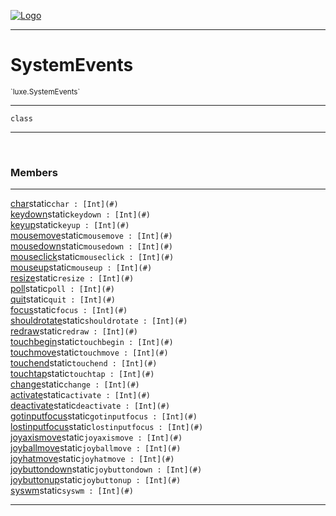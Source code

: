 
[![Logo](../../images/logo.png)](../../api/index.html)

---



<h1>SystemEvents</h1>
<small>`luxe.SystemEvents`</small>



---

`class`

---

&nbsp;
&nbsp;



<h3>Members</h3> <hr/><span class="member apipage">
                <a name="char"><a class="lift" href="#char">char</a></a><span class="inline-block static">static</span><code class="signature apipage">char : [Int](#)</code><br/></span>
            <span class="small_desc_flat"></span><span class="member apipage">
                <a name="keydown"><a class="lift" href="#keydown">keydown</a></a><span class="inline-block static">static</span><code class="signature apipage">keydown : [Int](#)</code><br/></span>
            <span class="small_desc_flat"></span><span class="member apipage">
                <a name="keyup"><a class="lift" href="#keyup">keyup</a></a><span class="inline-block static">static</span><code class="signature apipage">keyup : [Int](#)</code><br/></span>
            <span class="small_desc_flat"></span><span class="member apipage">
                <a name="mousemove"><a class="lift" href="#mousemove">mousemove</a></a><span class="inline-block static">static</span><code class="signature apipage">mousemove : [Int](#)</code><br/></span>
            <span class="small_desc_flat"></span><span class="member apipage">
                <a name="mousedown"><a class="lift" href="#mousedown">mousedown</a></a><span class="inline-block static">static</span><code class="signature apipage">mousedown : [Int](#)</code><br/></span>
            <span class="small_desc_flat"></span><span class="member apipage">
                <a name="mouseclick"><a class="lift" href="#mouseclick">mouseclick</a></a><span class="inline-block static">static</span><code class="signature apipage">mouseclick : [Int](#)</code><br/></span>
            <span class="small_desc_flat"></span><span class="member apipage">
                <a name="mouseup"><a class="lift" href="#mouseup">mouseup</a></a><span class="inline-block static">static</span><code class="signature apipage">mouseup : [Int](#)</code><br/></span>
            <span class="small_desc_flat"></span><span class="member apipage">
                <a name="resize"><a class="lift" href="#resize">resize</a></a><span class="inline-block static">static</span><code class="signature apipage">resize : [Int](#)</code><br/></span>
            <span class="small_desc_flat"></span><span class="member apipage">
                <a name="poll"><a class="lift" href="#poll">poll</a></a><span class="inline-block static">static</span><code class="signature apipage">poll : [Int](#)</code><br/></span>
            <span class="small_desc_flat"></span><span class="member apipage">
                <a name="quit"><a class="lift" href="#quit">quit</a></a><span class="inline-block static">static</span><code class="signature apipage">quit : [Int](#)</code><br/></span>
            <span class="small_desc_flat"></span><span class="member apipage">
                <a name="focus"><a class="lift" href="#focus">focus</a></a><span class="inline-block static">static</span><code class="signature apipage">focus : [Int](#)</code><br/></span>
            <span class="small_desc_flat"></span><span class="member apipage">
                <a name="shouldrotate"><a class="lift" href="#shouldrotate">shouldrotate</a></a><span class="inline-block static">static</span><code class="signature apipage">shouldrotate : [Int](#)</code><br/></span>
            <span class="small_desc_flat"></span><span class="member apipage">
                <a name="redraw"><a class="lift" href="#redraw">redraw</a></a><span class="inline-block static">static</span><code class="signature apipage">redraw : [Int](#)</code><br/></span>
            <span class="small_desc_flat"></span><span class="member apipage">
                <a name="touchbegin"><a class="lift" href="#touchbegin">touchbegin</a></a><span class="inline-block static">static</span><code class="signature apipage">touchbegin : [Int](#)</code><br/></span>
            <span class="small_desc_flat"></span><span class="member apipage">
                <a name="touchmove"><a class="lift" href="#touchmove">touchmove</a></a><span class="inline-block static">static</span><code class="signature apipage">touchmove : [Int](#)</code><br/></span>
            <span class="small_desc_flat"></span><span class="member apipage">
                <a name="touchend"><a class="lift" href="#touchend">touchend</a></a><span class="inline-block static">static</span><code class="signature apipage">touchend : [Int](#)</code><br/></span>
            <span class="small_desc_flat"></span><span class="member apipage">
                <a name="touchtap"><a class="lift" href="#touchtap">touchtap</a></a><span class="inline-block static">static</span><code class="signature apipage">touchtap : [Int](#)</code><br/></span>
            <span class="small_desc_flat"></span><span class="member apipage">
                <a name="change"><a class="lift" href="#change">change</a></a><span class="inline-block static">static</span><code class="signature apipage">change : [Int](#)</code><br/></span>
            <span class="small_desc_flat"></span><span class="member apipage">
                <a name="activate"><a class="lift" href="#activate">activate</a></a><span class="inline-block static">static</span><code class="signature apipage">activate : [Int](#)</code><br/></span>
            <span class="small_desc_flat"></span><span class="member apipage">
                <a name="deactivate"><a class="lift" href="#deactivate">deactivate</a></a><span class="inline-block static">static</span><code class="signature apipage">deactivate : [Int](#)</code><br/></span>
            <span class="small_desc_flat"></span><span class="member apipage">
                <a name="gotinputfocus"><a class="lift" href="#gotinputfocus">gotinputfocus</a></a><span class="inline-block static">static</span><code class="signature apipage">gotinputfocus : [Int](#)</code><br/></span>
            <span class="small_desc_flat"></span><span class="member apipage">
                <a name="lostinputfocus"><a class="lift" href="#lostinputfocus">lostinputfocus</a></a><span class="inline-block static">static</span><code class="signature apipage">lostinputfocus : [Int](#)</code><br/></span>
            <span class="small_desc_flat"></span><span class="member apipage">
                <a name="joyaxismove"><a class="lift" href="#joyaxismove">joyaxismove</a></a><span class="inline-block static">static</span><code class="signature apipage">joyaxismove : [Int](#)</code><br/></span>
            <span class="small_desc_flat"></span><span class="member apipage">
                <a name="joyballmove"><a class="lift" href="#joyballmove">joyballmove</a></a><span class="inline-block static">static</span><code class="signature apipage">joyballmove : [Int](#)</code><br/></span>
            <span class="small_desc_flat"></span><span class="member apipage">
                <a name="joyhatmove"><a class="lift" href="#joyhatmove">joyhatmove</a></a><span class="inline-block static">static</span><code class="signature apipage">joyhatmove : [Int](#)</code><br/></span>
            <span class="small_desc_flat"></span><span class="member apipage">
                <a name="joybuttondown"><a class="lift" href="#joybuttondown">joybuttondown</a></a><span class="inline-block static">static</span><code class="signature apipage">joybuttondown : [Int](#)</code><br/></span>
            <span class="small_desc_flat"></span><span class="member apipage">
                <a name="joybuttonup"><a class="lift" href="#joybuttonup">joybuttonup</a></a><span class="inline-block static">static</span><code class="signature apipage">joybuttonup : [Int](#)</code><br/></span>
            <span class="small_desc_flat"></span><span class="member apipage">
                <a name="syswm"><a class="lift" href="#syswm">syswm</a></a><span class="inline-block static">static</span><code class="signature apipage">syswm : [Int](#)</code><br/></span>
            <span class="small_desc_flat"></span>







---

&nbsp;
&nbsp;
&nbsp;
&nbsp;